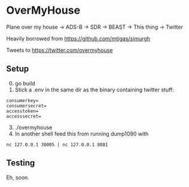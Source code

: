 # OverMyHouse

Plane over my house -> ADS-B -> SDR -> BEAST -> This thing -> Twitter

Heavily borrowed from https://github.com/mtigas/simurgh

Tweets to https://twitter.com/overmyhouse

## Setup
0. go build
1. Stick a .env in the same dir as the binary containing twitter stuff: 
```shell script
consumerkey=
consumersecret=
accesstoken=
accesssecret=
```
3. ./overmyhouse
4. In another shell feed this from running dump1090 with
```shell script
nc 127.0.0.1 30005 | nc 127.0.0.1 8081
```
## Testing
Eh, soon.